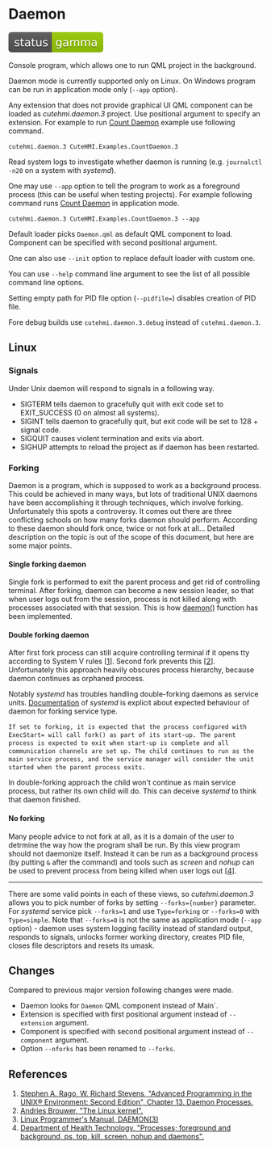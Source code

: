 # Daemon

![Development status](doc/status-gamma.svg)

Console program, which allows one to run QML project in the background.

Daemon mode is currently supported only on Linux. On Windows program can be run in application mode only (`--app` option).

Any extension that does not provide graphical UI QML component can be loaded as *cutehmi.daemon.3* project. Use positional argument
to specify an extension. For example to run [Count Daemon](../../extensions/CuteHMI/Examples/CountDaemon.3/) example use following
command.
```
cutehmi.daemon.3 CuteHMI.Examples.CountDaemon.3
```
Read system logs to investigate whether daemon is running (e.g. `journalctl -n20` on a system with *systemd*).

One may use `--app` option to tell the program to work as a foreground process (this can be useful when testing projects).
For example following command runs [Count Daemon](../../extensions/CuteHMI/Examples/CountDaemon.3/) in application mode.
```
cutehmi.daemon.3 CuteHMI.Examples.CountDaemon.3 --app
```

Default loader picks `Daemon.qml` as default QML component to load. Component can be specified with second positional argument.

One can also use `--init` option to replace default loader with custom one.

You can use `--help` command line argument to see the list of all possible command line options.

Setting empty path for PID file option (`--pidfile=`) disables creation of PID file.

Fore debug builds use `cutehmi.daemon.3.debug` instead of `cutehmi.daemon.3`.

## Linux

### Signals

Under Unix daemon will respond to signals in a following way.

- SIGTERM tells daemon to gracefully quit with exit code set to EXIT_SUCCESS (0 on almost all systems).
- SIGINT tells daemon to gracefully quit, but exit code will be set to 128 + signal code.
- SIGQUIT causes violent termination and exits via abort.
- SIGHUP attempts to reload the project as if daemon has been restarted.

### Forking

Daemon is a program, which is supposed to work as a background process. This could be achieved in many ways, but lots of traditional
UNIX daemons have been accomplishing it through techniques, which involve forking. Unfortunately this spots a controversy. It comes
out there are three conflicting schools on how many forks daemon should perform. According to these daemon should fork once, twice
or not fork at all... Detailed description on the topic is out of the scope of this document, but here are some major points.

#### Single forking daemon

Single fork is performed to exit the parent process and get rid of controlling terminal. After forking, daemon can become a new
session leader, so that when user logs out from the session, process is not killed along with processes associated with that
session. This is how [daemon()][3] function has been implemented.

#### Double forking daemon

After first fork process can still acquire controlling terminal if it opens tty according to System V rules [[1]]. Second fork
prevents this [[2]]. Unfortunately this approach heavily obscures process hierarchy, because daemon continues as orphaned process.

Notably *systemd* has troubles handling double-forking daemons as service units.
[Documentation](https://www.freedesktop.org/software/systemd/man/systemd.service.html#Type=) of *systemd* is explicit about expected
behaviour of daemon for forking service type.
```
If set to forking, it is expected that the process configured with ExecStart= will call fork() as part of its start-up. The parent
process is expected to exit when start-up is complete and all communication channels are set up. The child continues to run as the
main service process, and the service manager will consider the unit started when the parent process exits.
```
In double-forking approach the child won't continue as main service process, but rather its own child will do. This can deceive
*systemd* to think that daemon finished.

#### No forking

Many people advice to not fork at all, as it is a domain of the user to detrmine the way how the program shall be run. By this view
program should not daemonize itself. Instead it can be run as a background process (by putting `&` after the command) and tools such
as *screen* and *nohup* can be used to prevent process from being killed when user logs out [[4]].

---

There are some valid points in each of these views, so *cutehmi.daemon.3* allows you to pick number of forks by setting
`--forks={number}` parameter. For *systemd* service pick `--forks=1` and use `Type=forking` or `--forks=0` with `Type=simple`.
Note that `--forks=0` is not the same as application mode (`--app` option) - daemon uses system logging facility instead of
standard output, responds to signals, unlocks former working directory, creates PID file, closes file descriptors and resets its
umask.

## Changes

Compared to previous major version following changes were made.
- Daemon looks for `Daemon` QML component instead of Main`.
- Extension is specified with first positional argument instead of `--extension` argument.
- Component is specified with second positional argument instead of `--component` argument.
- Option `--nforks` has been renamed to `--forks`.

## References

1. [Stephen A. Rago, W. Richard Stevens, "Advanced Programming in the UNIX® Environment: Second Edition", Chapter 13. Daemon Processes.][1]
2. [Andries Brouwer, "The Linux kernel".][2]
3. [Linux Programmer's Manual, DAEMON(3)][3]
4. [Department of Health Technology, "Processes; foreground and background, ps, top, kill, screen, nohup and daemons".][4]

[1]: https://learning.oreilly.com/library/view/advanced-programming-in/0201433079/
[2]: https://www.win.tue.nl/~aeb/linux/lk/lk-10.html
[3]: http://man7.org/linux/man-pages/man3/daemon.3.html
[4]: http://teaching.healthtech.dtu.dk/unix/index.php/Processes;_foreground_and_background,_ps,_top,_kill,_screen,_nohup_and_daemons
